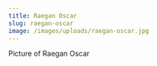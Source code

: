 ```yaml
---
title: Raegan Oscar
slug: raegan-oscar
image: /images/uploads/raegan-oscar.jpg
---
```

Picture of Raegan Oscar
